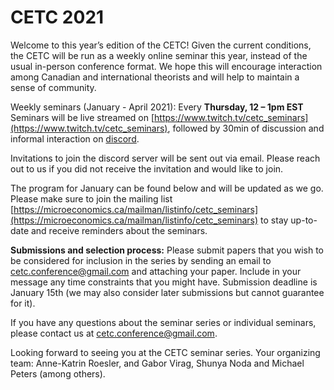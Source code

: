 # CETC 2021

Welcome to this year’s edition of the CETC! Given the current conditions, the CETC will be run as a weekly online seminar this year, instead of the usual in-person conference format. We hope this will encourage interaction among Canadian and international theorists and will help to maintain a sense of community.

Weekly seminars (January - April 2021): Every **Thursday, 12 – 1pm EST** 
Seminars will be live streamed on [https://www.twitch.tv/cetc_seminars](https://www.twitch.tv/cetc_seminars),
followed by 30min of discussion and informal interaction on [discord](https://discord.com).

Invitations to join the discord server will be sent out via email. Please reach out to us if you did not receive the invitation and would like to join. 

The program for January can be found below and will be updated as we go. Please make sure to join the mailing list [https://microeconomics.ca/mailman/listinfo/cetc_seminars](https://microeconomics.ca/mailman/listinfo/cetc_seminars) to stay up-to-date and receive reminders about the seminars.

**Submissions and selection process:** Please submit papers that you wish to be considered for inclusion in the series by sending an email to [cetc.conference@gmail.com](mailto:cetc.conference@gmail.com) and attaching your paper. Include in your message any time constraints that you might have. Submission deadline is January 15th (we may also consider later submissions but cannot guarantee for it). 

If you have any questions about the seminar series or individual seminars, please contact us at [cetc.conference@gmail.com](mailto:cetc.conference@gmail.com).  

Looking forward to seeing you at the CETC seminar series.
Your organizing team: Anne-Katrin Roesler, and Gabor Virag, Shunya Noda and Michael Peters (among others).
